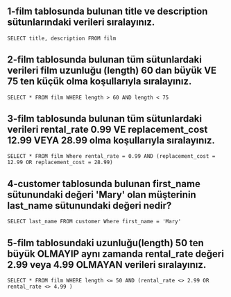 ##  1-film tablosunda bulunan title ve description sütunlarındaki verileri sıralayınız.

    SELECT title, description FROM film

##  2-film tablosunda bulunan tüm sütunlardaki verileri film uzunluğu (length) 60 dan büyük VE 75 ten küçük olma koşullarıyla sıralayınız.

    SELECT * FROM film WHERE length > 60 AND length < 75

##  3-film tablosunda bulunan tüm sütunlardaki verileri rental_rate 0.99 VE replacement_cost 12.99 VEYA 28.99 olma koşullarıyla sıralayınız.

    SELECT * FROM film Where rental_rate = 0.99 AND (replacement_cost = 12.99 OR replacement_cost = 28.99)

##  4-customer tablosunda bulunan first_name sütunundaki değeri 'Mary' olan müşterinin last_name sütunundaki değeri nedir?

    SELECT last_name FROM customer Where first_name = 'Mary'

##  5-film tablosundaki uzunluğu(length) 50 ten büyük OLMAYIP aynı zamanda rental_rate değeri 2.99 veya 4.99 OLMAYAN verileri sıralayınız.

    SELECT * FROM film WHERE length <= 50 AND (rental_rate <> 2.99 OR rental_rate <> 4.99 )
